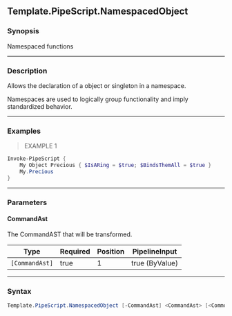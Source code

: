 Template.PipeScript.NamespacedObject
------------------------------------

### Synopsis
Namespaced functions

---

### Description

Allows the declaration of a object or singleton in a namespace.

Namespaces are used to logically group functionality and imply standardized behavior.

---

### Examples
> EXAMPLE 1

```PowerShell
Invoke-PipeScript {
    My Object Precious { $IsARing = $true; $BindsThemAll = $true }
    My.Precious
}
```

---

### Parameters
#### **CommandAst**
The CommandAST that will be transformed.

|Type          |Required|Position|PipelineInput |
|--------------|--------|--------|--------------|
|`[CommandAst]`|true    |1       |true (ByValue)|

---

### Syntax
```PowerShell
Template.PipeScript.NamespacedObject [-CommandAst] <CommandAst> [<CommonParameters>]
```
